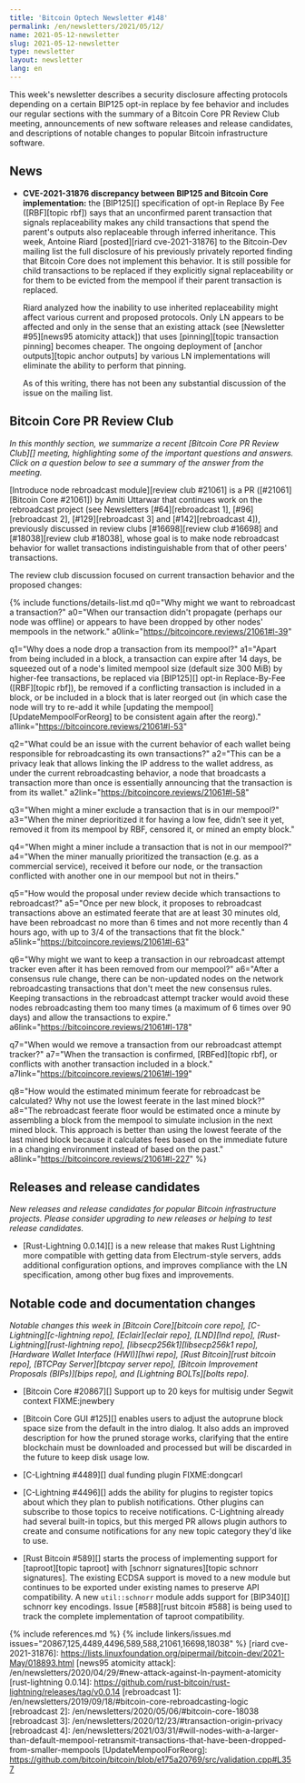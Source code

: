 ```yaml
---
title: 'Bitcoin Optech Newsletter #148'
permalink: /en/newsletters/2021/05/12/
name: 2021-05-12-newsletter
slug: 2021-05-12-newsletter
type: newsletter
layout: newsletter
lang: en
---
```

This week's newsletter describes a security disclosure affecting
protocols depending on a certain BIP125 opt-in replace by fee behavior
and includes our regular sections with the summary of a Bitcoin Core PR
Review Club meeting, announcements of new software releases and release
candidates, and descriptions of notable changes to popular Bitcoin
infrastructure software.

## News

- **CVE-2021-31876 discrepancy between BIP125 and Bitcoin Core implementation:**
  the [BIP125][] specification of opt-in Replace By Fee ([RBF][topic
  rbf]) says that an unconfirmed parent transaction that signals
  replaceability makes any child transactions that spend the parent's
  outputs also replaceable through inferred inheritance.  This week,
  Antoine Riard [posted][riard cve-2021-31876] to the Bitcoin-Dev
  mailing list the full disclosure of his previously privately reported
  finding that Bitcoin Core does not implement this behavior.  It is
  still possible for child transactions to be replaced if they
  explicitly signal replaceability or for them to be evicted from the
  mempool if their parent transaction is replaced.

    Riard analyzed how the inability to use inherited replaceability
    might affect various current and proposed protocols.  Only LN
    appears to be affected and only in the sense that an existing attack
    (see [Newsletter #95][news95 atomicity attack]) that uses
    [pinning][topic transaction pinning] becomes cheaper.  The ongoing
    deployment of [anchor outputs][topic anchor outputs] by
    various LN implementations will eliminate the ability to perform that
    pinning.

    As of this writing, there has not been any substantial discussion of
    the issue on the mailing list.

## Bitcoin Core PR Review Club

*In this monthly section, we summarize a recent [Bitcoin Core PR Review Club][]
meeting, highlighting some of the important questions and answers.  Click on a
question below to see a summary of the answer from the meeting.*

[Introduce node rebroadcast module][review club
#21061] is a PR ([#21061][Bitcoin Core #21061]) by Amiti Uttarwar that continues
work on the rebroadcast project (see Newsletters [#64][rebroadcast 1],
[#96][rebroadcast 2], [#129][rebroadcast 3] and [#142][rebroadcast 4]),
previously discussed in review clubs [#16698][review club
#16698] and [#18038][review club #18038], whose goal is to make node
rebroadcast behavior for wallet transactions indistinguishable from that of
other peers' transactions.

The review club discussion focused on current transaction behavior and the
proposed changes:

{% include functions/details-list.md
  q0="Why might we want to rebroadcast a transaction?"
  a0="When our transaction didn't propagate (perhaps our node was offline) or
      appears to have been dropped by other nodes' mempools in the network."
  a0link="https://bitcoincore.reviews/21061#l-39"

  q1="Why does a node drop a transaction from its mempool?"
  a1="Apart from being included in a block, a transaction can expire after 14
      days, be squeezed out of a node's limited mempool size (default size 300
      MiB) by higher-fee transactions, be replaced via [BIP125][] opt-in
      Replace-By-Fee ([RBF][topic rbf]), be removed if a conflicting transaction
      is included in a block, or be included in a block that is later reorged
      out (in which case the node will try to re-add it while [updating the
      mempool][UpdateMempoolForReorg] to be consistent again after the reorg)."
  a1link="https://bitcoincore.reviews/21061#l-53"

  q2="What could be an issue with the current behavior of each wallet being
      responsible for rebroadcasting its own transactions?"
  a2="This can be a privacy leak that allows linking the IP address to the
      wallet address, as under the current rebroadcasting behavior, a node that
      broadcasts a transaction more than once is essentially announcing that the
      transaction is from its wallet."
  a2link="https://bitcoincore.reviews/21061#l-58"

  q3="When might a miner exclude a transaction that is in our mempool?"
  a3="When the miner deprioritized it for having a low fee, didn't see it yet,
      removed it from its mempool by RBF, censored it, or mined an empty block."

  q4="When might a miner include a transaction that is not in our mempool?"
  a4="When the miner manually prioritized the transaction (e.g. as a commercial
      service), received it before our node, or the transaction conflicted with
      another one in our mempool but not in theirs."

  q5="How would the proposal under review decide which transactions to
      rebroadcast?"
  a5="Once per new block, it proposes to rebroadcast transactions above an
      estimated feerate that are at least 30 minutes old, have been rebroadcast
      no more than 6 times and not more recently than 4 hours ago, with up to
      3/4 of the transactions that fit the block."
  a5link="https://bitcoincore.reviews/21061#l-63"

  q6="Why might we want to keep a transaction in our rebroadcast attempt tracker even after
      it has been removed from our mempool?"
  a6="After a consensus rule change, there can be non-updated nodes on the
      network rebroadcasting transactions that don't meet the new consensus
      rules.  Keeping transactions in the rebroadcast attempt tracker would avoid these
      nodes rebroadcasting them too many times (a maximum of 6 times over 90
      days) and allow the transactions to expire."
  a6link="https://bitcoincore.reviews/21061#l-178"

  q7="When would we remove a transaction from our rebroadcast attempt tracker?"
  a7="When the transaction is confirmed, [RBFed][topic rbf], or conflicts with
      another transaction included in a block."
  a7link="https://bitcoincore.reviews/21061#l-199"

  q8="How would the estimated minimum feerate for rebroadcast be calculated?
      Why not use the lowest feerate in the last mined block?"
  a8="The rebroadcast feerate floor would be estimated once a minute by
      assembling a block from the mempool to simulate inclusion in the next
      mined block.  This approach is better than using the lowest feerate of the
      last mined block because it calculates fees based on the immediate future
      in a changing environment instead of based on the past."
  a8link="https://bitcoincore.reviews/21061#l-227"
%}

## Releases and release candidates

*New releases and release candidates for popular Bitcoin infrastructure
projects.  Please consider upgrading to new releases or helping to test
release candidates.*

- [Rust-Lightning 0.0.14][] is a new release that makes Rust Lightning
  more compatible with getting data from Electrum-style servers, adds
  additional configuration options, and improves compliance with the LN
  specification, among other bug fixes and improvements.

## Notable code and documentation changes

*Notable changes this week in [Bitcoin Core][bitcoin core repo],
[C-Lightning][c-lightning repo], [Eclair][eclair repo], [LND][lnd repo],
[Rust-Lightning][rust-lightning repo], [libsecp256k1][libsecp256k1
repo], [Hardware Wallet Interface (HWI)][hwi repo],
[Rust Bitcoin][rust bitcoin repo], [BTCPay Server][btcpay server repo],
[Bitcoin Improvement Proposals (BIPs)][bips repo], and [Lightning
BOLTs][bolts repo].*

- [Bitcoin Core #20867][] Support up to 20 keys for multisig under Segwit context FIXME:jnewbery

- [Bitcoin Core GUI #125][] enables users to adjust the autoprune block space
  size from the default in the intro dialog.  It also adds an improved
  description for how the pruned storage works, clarifying that the entire
  blockchain must be downloaded and processed but will be discarded in
  the future to keep disk usage low.

- [C-Lightning #4489][] dual funding plugin FIXME:dongcarl

- [C-Lightning #4496][] adds the ability for plugins to register topics
  about which they plan to publish notifications.  Other plugins can
  subscribe to those topics to receive notifications.
  C-Lightning already had several built-in topics, but this merged PR
  allows plugin authors to create and consume notifications for any
  new topic category they'd like to use.

- [Rust Bitcoin #589][] starts the process of implementing support for [taproot][topic
  taproot] with [schnorr signatures][topic schnorr signatures].  The
  existing ECDSA support is moved to a new module but continues to be
  exported under existing names to preserve API compatibility.  A new
  `util::schnorr` module adds support for [BIP340][] schnorr key
  encodings.  Issue [#588][rust bitcoin #588] is being used to track the
  complete implementation of taproot compatibility.

{% include references.md %}
{% include linkers/issues.md issues="20867,125,4489,4496,589,588,21061,16698,18038" %}
[riard cve-2021-31876]: https://lists.linuxfoundation.org/pipermail/bitcoin-dev/2021-May/018893.html
[news95 atomicity attack]: /en/newsletters/2020/04/29/#new-attack-against-ln-payment-atomicity
[rust-lightning 0.0.14]: https://github.com/rust-bitcoin/rust-lightning/releases/tag/v0.0.14
[rebroadcast 1]: /en/newsletters/2019/09/18/#bitcoin-core-rebroadcasting-logic
[rebroadcast 2]: /en/newsletters/2020/05/06/#bitcoin-core-18038
[rebroadcast 3]: /en/newsletters/2020/12/23/#transaction-origin-privacy
[rebroadcast 4]: /en/newsletters/2021/03/31/#will-nodes-with-a-larger-than-default-mempool-retransmit-transactions-that-have-been-dropped-from-smaller-mempools
[UpdateMempoolForReorg]: https://github.com/bitcoin/bitcoin/blob/e175a20769/src/validation.cpp#L357
